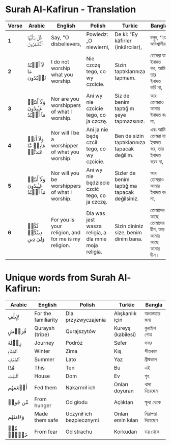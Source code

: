 # Surah Al-Kafirun - Translation

| **Verse** | **Arabic**                              | **English**                                  | **Polish**                              | **Turkic**                              | **Bangla**                               |
|-----------|-----------------------------------------|----------------------------------------------|------------------------------------------|------------------------------------------|------------------------------------------|
| **1**     | قُلۡ يَـٰٓأَيُّهَا ٱلۡكَـٰفِرُونَ        | Say, "O disbelievers,                        | Powiedz: „O niewierni,                   | De ki: "Ey kâfirler (inkârcılar),       | বলুন, ‘‘হে অবিশ্বাসীরা,                 |
| **2**     | لَآ أَعۡبُدُ مَا تَعۡبُدُونَ           | I do not worship what you worship.           | Nie czczę tego, co wy czcicie.           | Sizin taptıklarınıza tapmam.             | তোমরা যার ইবাদত কর, আমি তার ইবাদত করি না, |
| **3**     | وَلَآ أَنتُمۡ عَـٰبِدُونَ مَآ أَعۡبُدُ | Nor are you worshippers of what I worship.   | Ani wy nie czcicie tego, co ja czczę.    | Siz de benim taptığım şeye tapmazsınız. | আর তোমরাও আমার ইবাদত কর না,              |
| **4**     | وَلَآ أَنَا۠ عَابِدٞ مَّا عَبَدتُّمۡ    | Nor will I be a worshipper of what you worship. | Ani ja nie będę czcił tego, co wy czcicie. | Ben de sizin taptıklarınıza tapacak değilim. | এবং আমি তোমরা যার ইবাদত কর, তার ইবাদত করব না,   |
| **5**     | وَلَآ أَنتُمۡ عَـٰبِدُونَ مَآ أَعۡبُدُ | Nor will you be worshippers of what I worship. | Ani wy nie będziecie czcić tego, co ja czczę. | Sizler de benim taptığıma tapacak değilsiniz. | আর তোমরাও আমার ইবাদত কর না,              |
| **6**     | لَكُمۡ دِينُكُمۡ وَلِيَ دِينِ           | For you is your religion, and for me is my religion. | Dla was jest wasza religia, a dla mnie moja religia. | Sizin dininiz size, benim dinim bana.    | তোমাদের আছে তোমাদের দ্বীন, আর আমার আছে আমার দ্বীন। |

# Unique words from Surah Al-Kafirun:

| **Arabic**         | **English**             | **Polish**                | **Turkic**             | **Bangla**               |
|---------------------|-------------------------|---------------------------|-------------------------|--------------------------|
| لِإِيلَٰفِ         | For the familiarity     | Dla przyzwyczajenia       | Alışkanlık için         | অভ্যস্ততার জন্য          |
| قُرَيۡشٍ           | Quraysh (tribe)         | Qurajszytów               | Kureyş (kabilesi)       | কুরাইশ গোত্র             |
| رِحۡلَةَ           | Journey                 | Podróż                    | Sefer                   | সফর                      |
| ٱلشِّتَآءِ        | Winter                 | Zima                      | Kış                     | শীতকাল                   |
| ٱلصَّيۡفِ          | Summer                 | Lato                      | Yaz                     | গ্রীষ্মকাল                |
| هَٰذَا             | This                   | Ten                       | Bu                      | এই                       |
| ٱلۡبَيۡتِ          | House                  | Dom                       | Ev                      | গৃহ                      |
| أَطۡعَمَهُم       | Fed them               | Nakarmił ich              | Onları doyuran          | খাদ্য দিয়েছেন           |
| مِّن جُوعٖ         | From hunger            | Od głodu                  | Açlıktan                | ক্ষুধা থেকে              |
| وَءَامَنَهُم      | Made them safe         | Uczynił ich bezpiecznymi  | Onları emin kılan       | নিরাপত্তা দিয়েছেন       |
| مِّنۡ خَوۡفِۭ      | From fear              | Od strachu                | Korkudan                | ভয় থেকে                 |

